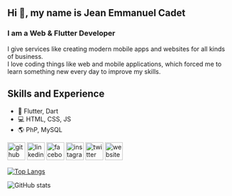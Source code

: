 ## Hi 👋, my name is **Jean Emmanuel Cadet**
### I am a Web & Flutter Developer


I give services like creating modern mobile apps and websites for all kinds of business.<br/>
I love coding things like web and mobile applications, which forced me to learn something new every day to improve my skills.

## Skills and Experience

* 📱 Flutter, Dart
* 💻 HTML, CSS, JS
* 🌎 PhP, MySQL




[<img src='https://cdn.jsdelivr.net/npm/simple-icons@3.0.1/icons/github.svg' alt='github' height='40'>](https://github.com/https://github.com/jecode93)  [<img src='https://cdn.jsdelivr.net/npm/simple-icons@3.0.1/icons/linkedin.svg' alt='linkedin' height='40'>](https://www.linkedin.com/in/https://www.linkedin.com/in/jean-emmanuel-cadet-169a51137//)  [<img src='https://cdn.jsdelivr.net/npm/simple-icons@3.0.1/icons/facebook.svg' alt='facebook' height='40'>](https://www.facebook.com/https://www.facebook.com/jecode93?_rdc=1&_rdr)  [<img src='https://cdn.jsdelivr.net/npm/simple-icons@3.0.1/icons/instagram.svg' alt='instagram' height='40'>](https://www.instagram.com/https://www.instagram.com/jec_ode93//)  [<img src='https://cdn.jsdelivr.net/npm/simple-icons@3.0.1/icons/twitter.svg' alt='twitter' height='40'>](https://twitter.com/https://twitter.com/jecode93)  [<img src='https://cdn.jsdelivr.net/npm/simple-icons@3.0.1/icons/icloud.svg' alt='website' height='40'>](https://jeanemmanuelcadet.com)  

[![Top Langs](https://github-readme-stats.vercel.app/api/top-langs/?username=jecode93)](https://github.com/anuraghazra/github-readme-stats)

![GitHub stats](https://github-readme-stats.vercel.app/api?username=jecode93&show_icons=true)  
